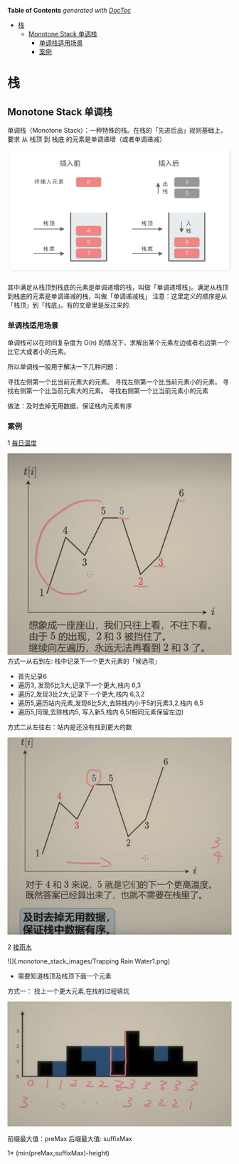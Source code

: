 <!-- START doctoc generated TOC please keep comment here to allow auto update -->
<!-- DON'T EDIT THIS SECTION, INSTEAD RE-RUN doctoc TO UPDATE -->
**Table of Contents**  *generated with [DocToc](https://github.com/thlorenz/doctoc)*

- [栈](#%E6%A0%88)
  - [Monotone Stack 单调栈](#monotone-stack-%E5%8D%95%E8%B0%83%E6%A0%88)
    - [单调栈适用场景](#%E5%8D%95%E8%B0%83%E6%A0%88%E9%80%82%E7%94%A8%E5%9C%BA%E6%99%AF)
    - [案例](#%E6%A1%88%E4%BE%8B)

<!-- END doctoc generated TOC please keep comment here to allow auto update -->

# 栈
## Monotone Stack 单调栈


单调栈（Monotone Stack）：一种特殊的栈。在栈的「先进后出」规则基础上，要求 从 栈顶 到 栈底 的元素是单调递增（或者单调递减）


![](.monotone_stack_images/Monotone_Stack.png)

其中满足从栈顶到栈底的元素是单调递增的栈，叫做「单调递增栈」。满足从栈顶到栈底的元素是单调递减的栈，叫做「单调递减栈」
注意：这里定义的顺序是从「栈顶」到「栈底」。有的文章里是反过来的.



### 单调栈适用场景
单调栈可以在时间复杂度为 O(n) 的情况下，求解出某个元素左边或者右边第一个比它大或者小的元素。

所以单调栈一般用于解决一下几种问题：

寻找左侧第一个比当前元素大的元素。
寻找左侧第一个比当前元素小的元素。
寻找右侧第一个比当前元素大的元素。
寻找右侧第一个比当前元素小的元素
  

做法：及时去掉无用数据，保证栈内元素有序


### 案例

1 [每日温度](739_daily_temperatures_test.go)

![](.monotone_stack_images/daily_temperature.png)
方式一从右到左: 栈中记录下一个更大元素的「候选项」
- 首先记录6
- 遍历3, 发现6比3大,记录下一个更大,栈内 6,3
- 遍历2,发现3比2大,记录下一个更大,栈内 6,3,2
- 遍历5,遍历站内元素,发现6比5大,去除栈内小于5的元素3,2,栈内 6,5
- 遍历5,同理,去除栈内5, 写入新5,栈内 6,5(相同元素保留左边)

方式二从左往右：站内是还没有找到更大的数

![](.monotone_stack_images/daily_temperatures1.png)


2 [接雨水](42_trapping_rain_water_test.go)

![](.monotone_stack_images/Trapping Rain Water1.png)
- 需要知道栈顶及栈顶下面一个元素

方式一： 找上一个更大元素,在找的过程填坑

![](.monotone_stack_images/trap_water2.png)

前缀最大值：preMax
后缀最大值: suffixMax

1* (min(preMax,suffixMax)-height)